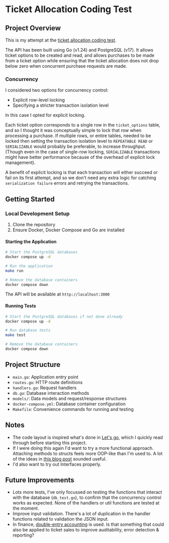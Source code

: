 # Ticket Allocation Coding Test

## Project Overview

This is my attempt at the [ticket allocation coding test](https://github.com/Fatsoma/ticket_allocation_coding_test/).

The API has been built using Go (v1.24) and PostgreSQL (v17). It allows ticket options to be created and read, and allows 
purchases to be made from a ticket option while ensuring that the ticket allocation does not drop below zero when concurrent
purchase requests are made.

### Concurrency
I considered two options for concurrency control:
- Explicit row-level locking
- Specifying a stricter transaction isolation level

In this case I opted for explicit locking. 

Each ticket option corresponds to a single row in the `ticket_options` table, and so I thought it was conceptually simple to lock that row when processing a purchase. If multiple rows, or entire tables, needed to be locked then setting the transaction isolation level to `REPEATABLE READ` or `SERIALIZABLE` would probably be preferable, to increase throughput. (Though even in the case of single-row locking, `SERIALIZABLE` transactions might have better performance because of the overhead of explicit lock management).

A benefit of explicit locking is that each transaction will either succeed or fail on its first attempt, and so we don't need any extra logic for catching `serialization failure` errors and retrying the transactions.

## Getting Started

### Local Development Setup

1. Clone the repository
2. Ensure Docker, Docker Compose and Go are installed

#### Starting the Application

```bash
# Start the PostgreSQL databases
docker compose up -d

# Run the application
make run

# Remove the database containers
docker compose down
```

The API will be available at `http://localhost:3000`

#### Running Tests

```bash
# Start the PostgreSQL databases if not done already
docker compose up -d

# Run database tests
make test

# Remove the database containers
docker compose down
```

## Project Structure
- `main.go`: Application entry point
- `routes.go`: HTTP route definitions
- `handlers.go`: Request handlers
- `db.go`: Database interaction methods
- `models/`: Data models and request/response structures
- `docker-compose.yml`: Database container configuration
- `Makefile`: Convenience commands for running and testing

## Notes
- The code layout is inspired what's done in [Let's go](https://lets-go.alexedwards.net/), which I quickly read through before starting this project. 
- If I were doing this again I'd want to try a more functional approach. Attaching methods to structs feels more OOP-like than I'm used to. A lot of the ideas in [this blog post](https://grafana.com/blog/2024/02/09/how-i-write-http-services-in-go-after-13-years/) sounded useful.
- I'd also want to try out Interfaces properly.

## Future Improvements
- Lots more tests, I've only focussed on testing the functions that interact with the database (`db_test.go`), to confirm that the concurrency control works as expected. None of the handlers or util functions are tested at the moment.
- Improve input validation. There's a lot of duplication in the handler functions related to validation the JSON input.
- In finance, [double-entry accounting](https://beancount.github.io/docs/the_double_entry_counting_method.html#introduction) is used. Is that something that could also be applied to ticket sales to improve auditability, error detection & reporting? 

